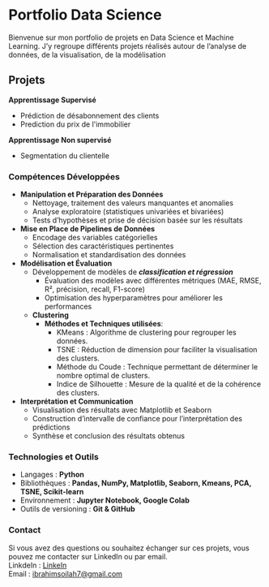 # Portfolio Data Science
Bienvenue sur mon portfolio de projets en Data Science et Machine Learning. J’y regroupe différents projets réalisés autour de l’analyse de données, de la visualisation, de la modélisation
## Projets 
**Apprentissage Supervisé**
   - Prédiction de désabonnement des clients
   - Prediction du prix de l'immobilier
     
**Apprentissage Non supervisé**
   - Segmentation du clientelle
     
### Compétences Développées
- **Manipulation et Préparation des Données**
   - Nettoyage, traitement des valeurs manquantes et anomalies
   - Analyse exploratoire (statistiques univariées et bivariées)
   - Tests d’hypothèses et prise de décision basée sur les résultats
- **Mise en Place de Pipelines de Données**
    - Encodage des variables catégorielles
    - Sélection des caractéristiques pertinentes
    - Normalisation et standardisation des données
- **Modélisation et Évaluation**
  - Développement de modèles de ***classification et régression***
       - Évaluation des modèles avec différentes métriques (MAE, RMSE, R², précision, recall, F1-score)
       - Optimisation des hyperparamètres pour améliorer les performances
  - **Clustering**
    - **Méthodes et Techniques utilisées**:
         - KMeans : Algorithme de clustering pour regrouper les données.  
         - TSNE : Réduction de dimension pour faciliter la visualisation des clusters.  
         - Méthode du Coude : Technique permettant de déterminer le nombre optimal de clusters.  
         - Indice de Silhouette : Mesure de la qualité et de la cohérence des clusters.  
- **Interprétation et Communication**
  - Visualisation des résultats avec Matplotlib et Seaborn
  - Construction d’intervalle de confiance pour l’interprétation des prédictions
  - Synthèse et conclusion des résultats obtenus

### Technologies et Outils
- Langages : **Python**
- Bibliothèques : **Pandas, NumPy, Matplotlib, Seaborn, Kmeans, PCA, TSNE, Scikit-learn**
- Environnement : **Jupyter Notebook, Google Colab**
- Outils de versioning : **Git & GitHub**

### Contact
Si vous avez des questions ou souhaitez échanger sur ces projets, vous pouvez me contacter sur LinkedIn ou par email.  
LinkdeIn : [LinkeIn](https://www.linkedin.com/in/ibrahim-soilahoudine-5a166225b/)    
Email : ibrahimsoilah7@gmail.com

